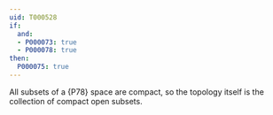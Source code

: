 ```yaml
---
uid: T000528
if:
  and:
  - P000073: true
  - P000078: true
then:
  P000075: true
---
```

All subsets of a {P78} space are compact, so the topology itself is the collection of compact open subsets.
